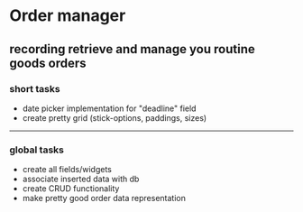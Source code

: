 # Order manager

## recording retrieve and manage you routine goods orders

### short tasks

- date picker implementation for "deadline" field
- create pretty grid (stick-options, paddings, sizes)

---

### global tasks

- create all fields/widgets
- associate inserted data with db
- create CRUD functionality
- make pretty good order data representation
